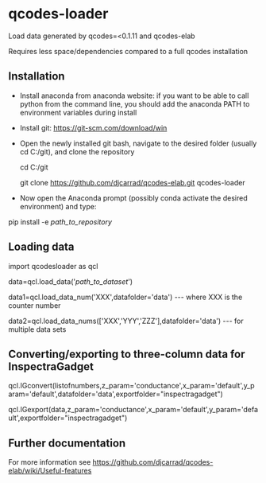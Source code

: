 # qcodes-loader
Load data generated by qcodes=<0.1.11 and qcodes-elab

Requires less space/dependencies compared to a full qcodes installation
## Installation
- Install anaconda from anaconda website: if you want to be able to call python from the command line, you should add the anaconda PATH to environment variables during install

- Install git: https://git-scm.com/download/win

- Open the newly installed git bash, navigate to the desired folder (usually cd C:/git), and clone the repository

	cd C:/git

	git clone https://github.com/djcarrad/qcodes-elab.git qcodes-loader

- Now open the Anaconda prompt (possibly conda activate the desired environment) and type:

pip install -e *path_to_repository*

## Loading data
import qcodesloader as qcl

data=qcl.load_data('*path_to_dataset*')

data1=qcl.load_data_num('XXX',datafolder='data') --- where XXX is the counter number

data2=qcl.load_data_nums(['XXX','YYY','ZZZ'],datafolder='data') --- for multiple data sets

## Converting/exporting to three-column data for InspectraGadget

qcl.IGconvert(listofnumbers,z_param='conductance',x_param='default',y_param='default',datafolder='data',exportfolder="inspectragadget")

qcl.IGexport(data,z_param='conductance',x_param='default',y_param='default',exportfolder="inspectragadget")

## Further documentation
For more information see https://github.com/djcarrad/qcodes-elab/wiki/Useful-features
